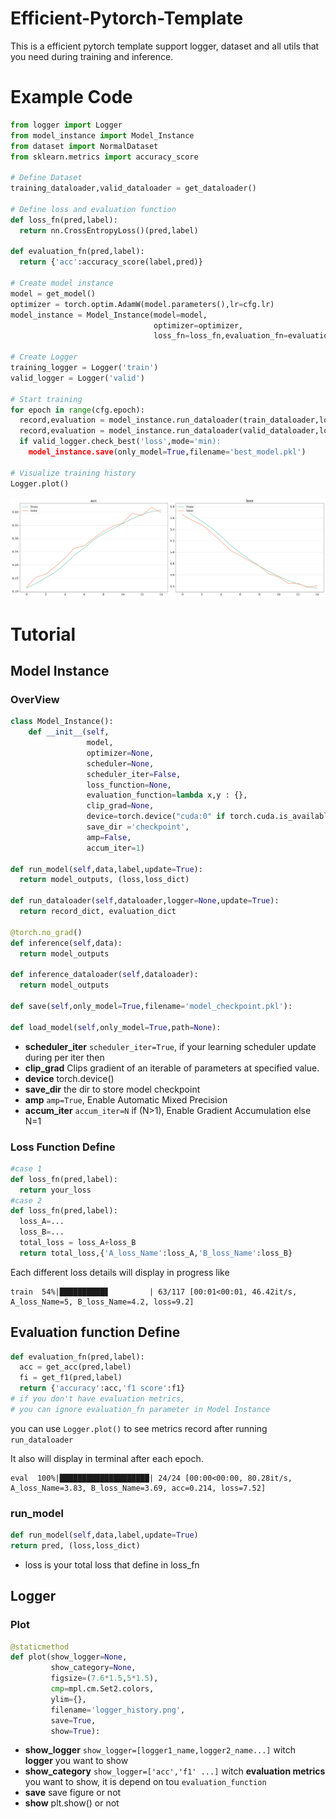 # Efficient-Pytorch-Template
 This is a efficient pytorch template support logger, dataset and all utils that you need during training and inference.

# Example Code
``` python
from logger import Logger
from model_instance import Model_Instance
from dataset import NormalDataset
from sklearn.metrics import accuracy_score

# Define Dataset
training_dataloader,valid_dataloader = get_dataloader()

# Define loss and evaluation function
def loss_fn(pred,label):
  return nn.CrossEntropyLoss()(pred,label)

def evaluation_fn(pred,label):
  return {'acc':accuracy_score(label,pred)}

# Create model instance
model = get_model()
optimizer = torch.optim.AdamW(model.parameters(),lr=cfg.lr)
model_instance = Model_Instance(model=model,
                                optimizer=optimizer,
                                loss_fn=loss_fn,evaluation_fn=evaluation_fn)

# Create Logger
training_logger = Logger('train')
valid_logger = Logger('valid')

# Start training
for epoch in range(cfg.epoch):
  record,evaluation = model_instance.run_dataloader(train_dataloader,logger=training_logger,update=True)
  record,evaluation = model_instance.run_dataloader(valid_dataloader,logger=valid_logger,update=False)
  if valid_logger.check_best('loss',mode='min):
    model_instance.save(only_model=True,filename='best_model.pkl')

# Visualize training history
Logger.plot()
```
![](https://github.com/Coolshanlan/Efficient-Pytorch-Template/blob/main/image/logger_example1.png)

# Tutorial
## Model Instance
### OverView
```python
class Model_Instance():
    def __init__(self,
                 model,
                 optimizer=None,
                 scheduler=None,
                 scheduler_iter=False,
                 loss_function=None,
                 evaluation_function=lambda x,y : {},
                 clip_grad=None,
                 device=torch.device("cuda:0" if torch.cuda.is_available() else "cpu"),
                 save_dir ='checkpoint',
                 amp=False,
                 accum_iter=1)

def run_model(self,data,label,update=True):
  return model_outputs, (loss,loss_dict)

def run_dataloader(self,dataloader,logger=None,update=True):
  return record_dict, evaluation_dict

@torch.no_grad()
def inference(self,data):
  return model_outputs

def inference_dataloader(self,dataloader):
  return model_outputs

def save(self,only_model=True,filename='model_checkpoint.pkl'):

def load_model(self,only_model=True,path=None):
```
- **scheduler_iter** `scheduler_iter=True`, if your learning scheduler update during per iter then
- **clip_grad** Clips gradient of an iterable of parameters at specified value.
- **device** torch.device()
- **save_dir** the dir to store model checkpoint
- **amp** `amp=True`, Enable Automatic Mixed Precision
- **accum_iter** `accum_iter=N` if (N>1), Enable Gradient Accumulation else N=1

### Loss Function Define
  ```python
  #case 1
  def loss_fn(pred,label):
    return your_loss
  #case 2
  def loss_fn(pred,label):
    loss_A=...
    loss_B=...
    total_loss = loss_A+loss_B
    return total_loss,{'A_loss_Name':loss_A,'B_loss_Name':loss_B}
  ```
  Each different loss details will display in progress like
  ```console
  train  54%|██████████▊         | 63/117 [00:01<00:01, 46.42it/s, A_loss_Name=5, B_loss_Name=4.2, loss=9.2]
  ```

## Evaluation function Define
```python
def evaluation_fn(pred,label):
  acc = get_acc(pred,label)
  fi = get_f1(pred,label)
  return {'accuracy':acc,'f1 score':f1}
# if you don't have evaluation metrics,
# you can ignore evaluation_fn parameter in Model Instance
```
you can use `Logger.plot()` to see metrics record after running `run_dataloader`

It also will display in terminal after each epoch.
```console
eval  100%|████████████████████| 24/24 [00:00<00:00, 80.28it/s, A_loss_Name=3.83, B_loss_Name=3.69, acc=0.214, loss=7.52]
```

### run_model
```python
def run_model(self,data,label,update=True)
return pred, (loss,loss_dict)
```
- loss is your total loss that define in loss_fn

## Logger
### Plot
```python
@staticmethod
def plot(show_logger=None,
         show_category=None,
         figsize=(7.6*1.5,5*1.5),
         cmp=mpl.cm.Set2.colors,
         ylim={},
         filename='logger_history.png',
         save=True,
         show=True):
```
- **show_logger** `show_logger=[logger1_name,logger2_name...]` witch **logger** you want to show
- **show_category** `show_logger=['acc','f1' ...]` witch **evaluation metrics** you want to show, it is depend on tou `evaluation_function`
- **save** save figure or not
- **show** plt.show() or not